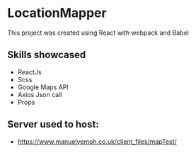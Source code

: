 # LocationMapper
This project was created using React with webpack and Babel

## Skills showcased

- ReactJs
- Scss
- Google Maps API
- Axios Json call
- Props

## Server used to host:

- https://www.manuelyemoh.co.uk/client_files/mapTest/
